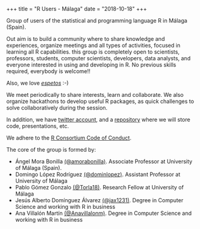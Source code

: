 +++
title = "R Users - Málaga"
date = "2018-10-18"
+++

Group of users of the statistical and programming language R in Málaga (Spain). 

Out aim is to build a community where to share knowledge and experiences, organize meetings and all types of activities, focused in learning all R capabilities. this group is completely open to scientists, professors, students, computer scientists, developers, data analysts, and everyone interested in using and developing in R. No previous skills required, everybody is welcome!!

Also, we love [_espetos_](https://commons.wikimedia.org/wiki/Category:Espeto) :-)

We meet periodically to share interests, learn and collaborate. We also organize hackathons to develop useful R packages, as quick challenges to solve collaboratively during the session.

In addition, we have [twitter account](https://twitter.com/_RMlg), and a  [repository](https://github.com/orgs/RMalagaGroup) where we will store code, presentations, etc.

We adhere to the [R Consortium Code of Conduct](https://wiki.r-consortium.org/view/R_Consortium_and_the_R_Community_Code_of_Conduct).

The core of the group is formed by:

- Ángel Mora Bonilla [(@amorabonilla)](https://twitter.com/amorabonilla). Associate Professor at University of Málaga (Spain).
- Domingo López Rodríguez [(@dominlopez)](https://twitter.com/dominlopez). Assistant Professor at University of Málaga
- Pablo Gómez Gonzalo [(@Torla18)](https://twitter.com/Torla18). Research Fellow at University of Málaga
- Jesús Alberto Domínguez Álvarez [(@jax1231)](https://twitter.com/jax1231). Degree in Computer Science and working with R in business
- Ana Villalón Martín [(@Anavillalonm)](https://twitter.com/Anavillalonm). Degree in Computer Science and working with R in business

